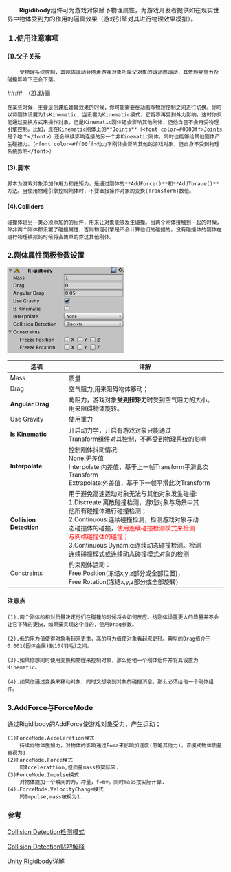 　　**Rigidibody**组件可为游戏对象赋予物理属性，为游戏开发者提供如在现实世界中物体受到力的作用的逼真效果（游戏引擎对其进行物理效果模拟）。

### １.使用注意事项

#### (1).父子关系

    	受物理系统控制，其刚体运动会随着游戏对象所属父对象的运动而运动，其依然受重力及碰撞影响下还会下落。

####　(2).动画

	在某些时候，主要是创建纸娃娃效果的时候，你可能需要在动画与物理控制之间进行切换。你可以将刚体设置为IsKinematic，当设置为Kinematic模式，它将不再受到外力影响。这时你只能通过变换方式来操作对象，但是Kinematic刚体还会影响其他刚体，但他自己不会再受物理引擎控制。比如，连在Kinematic刚体上的**Joints**（<font color=#0000ff>Joints 是个啥？</font>）还会继续影响连接的另一个非Kinematic刚体，同时也能够给其他刚体产生碰撞力。（<font color=#ff00ff>动力学刚体会影响其他的游戏对象，但自身不受到物理系统影响</font>）

#### (3).脚本

	脚本为游戏对象添加作用力和扭矩力，是通过刚体的**AddForce()**和**AddToraue()**方法。当使用物理引擎控制刚体时，不要直接操作对象的变换(Transform)数值。

#### (4).Colliders

	碰撞体是另一类必须添加的的组件，用来让对象能够发生碰撞。当两个刚体接触到一起的时候，除非两个刚体都设置了碰撞属性，否则物理引擎是不会计算他们的碰撞的。没有碰撞体的刚体在进行物理模拟的时候将会简单的穿过其他刚体。



### 2.刚体属性面板参数设置



![img](./Resources/rigidbody_ins.png)

| 选项                    | 详解                                                         |
| ----------------------- | ------------------------------------------------------------ |
| Mass                    | 质量                                                         |
| Drag                    | 空气阻力,用来阻碍物体移动；                                  |
| **Angular Drag**        | 角阻力，游戏对象**受到扭矩力**时受到空气阻力的大小。<br>用来阻碍物体旋转。 |
| Use Gravity             | 使用重力                                                     |
| **Is Kinematic**        | 开启动力学，开启有游戏对象只能通过<br>Transform组件对其控制，不再受到物理系统的影响 |
| **Interpolate**         | 控制刚体抖动情况:<br>None:无差值<br>Interpolate:内差值，基于上一帧Transform平滑此次Transform<br>Extrapolate:外差值，基于下一帧平滑此次Transform |
| **Collision Detection** | 用于避免高速运动对象无法与其他对象发生碰撞:<br>1.Discreate:离散碰撞检测，游戏对象与场景中其<br>   他所有碰撞体进行碰撞检测；<br>2.Continuous:连续碰撞检测，检测游戏对象与动<br>   态碰撞体的碰撞，<font color=#ff0000>使用连续碰撞检测模式来检测<br>   与网络碰撞体的碰撞；</font><br>3.Continuous Dynamic:连续动态碰撞检测。检测<br>连续碰撞模式或连续动态碰撞模式对象的检测<br> |
| Constraints             | 约束刚体运动：<br>Free Position(冻结x,y,z部分或全部位置)，<br>Free Rotation(冻结x,y,z部分或全部旋转) |

#### 注意点

	(1).两个刚体的相对质量决定他们在碰撞的时候将会如何反应。给刚体设置更大的质量并不会让它下降的更快，如果要实现这个目的，使用Drag参数。
	
	(2).低的阻力值使得对象看起来更重，高的阻力值使对象看起来更轻。典型的Drag值介于0.001(固体金属)到10(羽毛)之间。
	
	(3).如果你想同时使用变换和物理来控制对象，那么给他一个刚体组件并将其设置为Kinematic。
	
	(4).如果你通过变换来移动对象，同时又想收到对象的碰撞消息，那么必须给他一个刚体组件。



### 3.AddForce与ForceMode

通过Rigidibody的AddForce使游戏对象受力，产生运动；

```
(1)ForceMode.Acceleration模式
	持续向物体施加力，对物体的影响通过F=ma来影响加速度(忽略其他力)，该模式物体质量被视为1.
(2)ForceMode.Force模式
	同Accelerattion,但质量mass按实际来.
(3)ForceMode.Impulse模式
	对物体施加一个瞬间的力，冲量，f=mv。同时mass按实际计算.
(4).ForceMode.VelocityChange模式
	同Impulse,mass被视为1.
```





### 参考

[Collision Detection检测模式](https://blog.csdn.net/Ming991301630/article/details/77922493)  

[Collision Detection贴吧解释](http://tieba.baidu.com/p/2741418294)

[Unity Rigidbody详解](https://blog.csdn.net/f786587718/article/details/49105437)